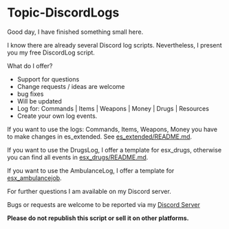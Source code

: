 # Topic-DiscordLogs

Good day, I have finished something small here.

I know there are already several Discord log scripts. Nevertheless, I present you my free DiscordLog script.

What do I offer?
- Support for questions
- Change requests / ideas are welcome
- bug fixes
- Will be updated
- Log for: Commands | Items | Weapons | Money | Drugs | Resources 
- Create your own log events.

If you want to use the logs: Commands, Items, Weapons, Money you have to make changes in es_extended.
See [es_extended/README.md](https://github.com/TopicElite/Topic-DiscordLogs/tree/main/es_extended).

If you want to use the DrugsLog, I offer a template for esx_drugs, otherwise you can find all events in [esx_drugs/README.md](https://github.com/TopicElite/Topic-DiscordLogs/tree/main/esx_drugs).

If you want to use the AmbulanceLog, I offer a template for [esx_ambulancejob](https://github.com/esx-framework/esx-legacy/tree/main/%5Besx_addons%5D/esx_ambulancejob).

For further questions I am available on my Discord server. 

Bugs or requests are welcome to be reported via my [Discord Server](https://discord.gg/TymDT77Fvd)

**Please do not republish this script or sell it on other platforms.**
